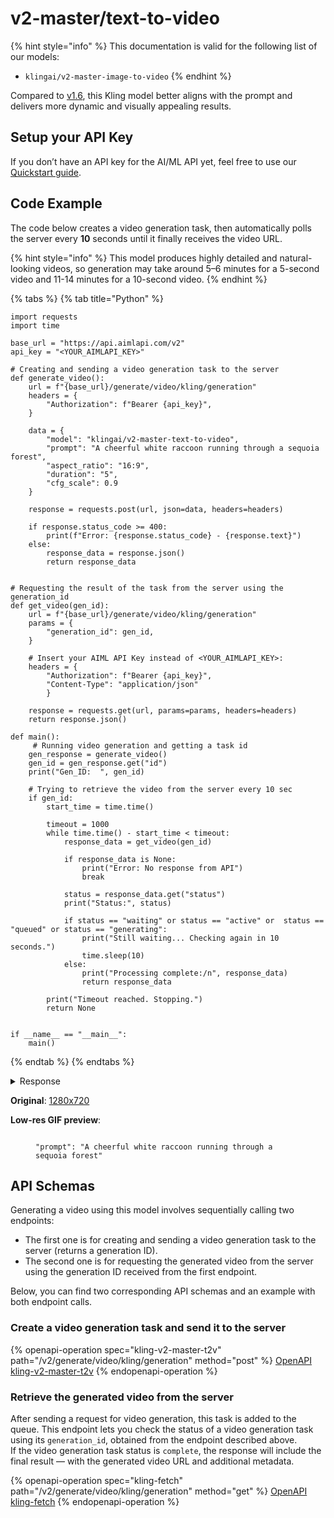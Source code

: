 # v2-master/text-to-video

{% hint style="info" %}
This documentation is valid for the following list of our models:

* `klingai/v2-master-image-to-video`
{% endhint %}

Compared to [v1.6](v1.6-pro-text-to-video.md), this Kling model better aligns with the prompt and delivers more dynamic and visually appealing results.

## Setup your API Key

If you don’t have an API key for the AI/ML API yet, feel free to use our [Quickstart guide](https://docs.aimlapi.com/quickstart/setting-up).

## Code Example

The code below creates a video generation task, then automatically polls the server every **10** seconds until it finally receives the video URL.

{% hint style="info" %}
This model produces highly detailed and natural-looking videos, so generation may take around 5–6 minutes for a 5-second video and 11-14 minutes for a 10-second video.
{% endhint %}

{% tabs %}
{% tab title="Python" %}
<pre class="language-python" data-overflow="wrap"><code class="lang-python">import requests
import time

base_url = "https://api.aimlapi.com/v2"
api_key = "&#x3C;YOUR_AIMLAPI_KEY>"

# Creating and sending a video generation task to the server
def generate_video():
    url = f"{base_url}/generate/video/kling/generation"
    headers = {
        "Authorization": f"Bearer {api_key}", 
    }
<strong>
</strong>    data = {
        "model": "klingai/v2-master-text-to-video",
        "prompt": "A cheerful white raccoon running through a sequoia forest",
        "aspect_ratio": "16:9",
        "duration": "5",
        "cfg_scale": 0.9  
    }
 
    response = requests.post(url, json=data, headers=headers)
    
    if response.status_code >= 400:
        print(f"Error: {response.status_code} - {response.text}")
    else:
        response_data = response.json()
        return response_data
    

# Requesting the result of the task from the server using the generation_id
def get_video(gen_id):
    url = f"{base_url}/generate/video/kling/generation"
    params = {
        "generation_id": gen_id,
    }
    
    # Insert your AIML API Key instead of &#x3C;YOUR_AIMLAPI_KEY>:
    headers = {
        "Authorization": f"Bearer {api_key}", 
        "Content-Type": "application/json"
        }

    response = requests.get(url, params=params, headers=headers)
    return response.json()

def main():
     # Running video generation and getting a task id
    gen_response = generate_video()
    gen_id = gen_response.get("id")
    print("Gen_ID:  ", gen_id)

    # Trying to retrieve the video from the server every 10 sec
    if gen_id:
        start_time = time.time()

        timeout = 1000
        while time.time() - start_time &#x3C; timeout:
            response_data = get_video(gen_id)

            if response_data is None:
                print("Error: No response from API")
                break
        
            status = response_data.get("status")
            print("Status:", status)

            if status == "waiting" or status == "active" or  status == "queued" or status == "generating":
                print("Still waiting... Checking again in 10 seconds.")
                time.sleep(10)
            else:
                print("Processing complete:/n", response_data)
                return response_data
   
        print("Timeout reached. Stopping.")
        return None     


if __name__ == "__main__":
    main()
</code></pre>
{% endtab %}
{% endtabs %}

<details>

<summary>Response</summary>

{% code overflow="wrap" %}
```json5
Gen_ID:   10c09c56-2e00-4a64-89ec-358ff71f8144:kling-video/v2/master/text-to-video
Status: generating
Still waiting... Checking again in 10 seconds.
Status: generating
Still waiting... Checking again in 10 seconds.
Status: generating
Still waiting... Checking again in 10 seconds.
Status: generating
Still waiting... Checking again in 10 seconds.
Status: generating
Still waiting... Checking again in 10 seconds.
Status: generating
Still waiting... Checking again in 10 seconds.
Status: generating
Still waiting... Checking again in 10 seconds.
Status: generating
Still waiting... Checking again in 10 seconds.
Status: generating
Still waiting... Checking again in 10 seconds.
Status: generating
Still waiting... Checking again in 10 seconds.
Status: generating
Still waiting... Checking again in 10 seconds.
Status: generating
Still waiting... Checking again in 10 seconds.
Status: generating
Still waiting... Checking again in 10 seconds.
Status: generating
Still waiting... Checking again in 10 seconds.
Status: generating
Still waiting... Checking again in 10 seconds.
Status: generating
Still waiting... Checking again in 10 seconds.
Status: generating
Still waiting... Checking again in 10 seconds.
Status: generating
Still waiting... Checking again in 10 seconds.
Status: generating
Still waiting... Checking again in 10 seconds.
Status: generating
Still waiting... Checking again in 10 seconds.
Status: generating
Still waiting... Checking again in 10 seconds.
Status: generating
Still waiting... Checking again in 10 seconds.
Status: generating
Still waiting... Checking again in 10 seconds.
Status: generating
Still waiting... Checking again in 10 seconds.
Status: generating
Still waiting... Checking again in 10 seconds.
Status: generating
Still waiting... Checking again in 10 seconds.
Status: generating
Still waiting... Checking again in 10 seconds.
Status: generating
Still waiting... Checking again in 10 seconds.
Status: generating
Still waiting... Checking again in 10 seconds.
Status: generating
Still waiting... Checking again in 10 seconds.
Status: completed
Processing complete:/n {'id': '10c09c56-2e00-4a64-89ec-358ff71f8144:kling-video/v2/master/text-to-video', 'status': 'completed', 'video': {'url': 'https://cdn.aimlapi.com/eagle/files/lion/0jOQ9V3lSX-nz16Xu6BMV_output.mp4', 'content_type': 'video/mp4', 'file_name': 'output.mp4', 'file_size': 11664920}}
```
{% endcode %}

</details>

**Original**: [1280x720](https://drive.google.com/file/d/1kGC9QJcypu6Qzjred1Bo1YpnuTx25yNV/view?usp=sharing)

**Low-res GIF preview**:

<div align="left"><figure><img src="../../../.gitbook/assets/kling-master-t2v-racoon.gif" alt=""><figcaption><p><code>"prompt": "A cheerful white raccoon running through a sequoia forest"</code></p></figcaption></figure></div>

## API Schemas

Generating a video using this model involves sequentially calling two endpoints:&#x20;

* The first one is for creating and sending a video generation task to the server (returns a generation ID).
* The second one is for requesting the generated video from the server using the generation ID received from the first endpoint.&#x20;

Below, you can find two corresponding API schemas and an example with both endpoint calls.

### Create a video generation task and send it to the server

{% openapi-operation spec="kling-v2-master-t2v" path="/v2/generate/video/kling/generation" method="post" %}
[OpenAPI kling-v2-master-t2v](https://raw.githubusercontent.com/aimlapi/api-docs/refs/heads/main/docs/api-references/video-models/Kling-AI/v2-master-text-to-video.json)
{% endopenapi-operation %}

### Retrieve the generated video from the server

After sending a request for video generation, this task is added to the queue. This endpoint lets you check the status of a video generation task using its `generation_id`, obtained from the endpoint described above.\
If the video generation task status is `complete`, the response will include the final result — with the generated video URL and additional metadata.

{% openapi-operation spec="kling-fetch" path="/v2/generate/video/kling/generation" method="get" %}
[OpenAPI kling-fetch](https://raw.githubusercontent.com/aimlapi/api-docs/refs/heads/main/docs/api-references/video-models/Kling-AI/v1.6-standard-effects-pair.json)
{% endopenapi-operation %}

